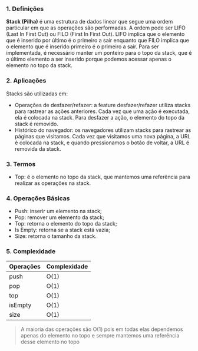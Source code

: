 ### 1. Definições

**Stack (Pilha)** é uma estrutura de dados linear que segue uma ordem particular em que as operações são performadas. A ordem pode ser LIFO (Last In First Out) ou FILO (First In First Out). LIFO implica que o elemento que é inserido por último é o primeiro a sair enquanto que FILO implica que o elemento que é inserido primeiro é o primeiro a sair.
Para ser implementada, é necessário manter um ponteiro para o topo da stack, que é o último elemento a ser inserido porque podemos acessar apenas o elemento no topo da stack.

### 2. Aplicações

Stacks são utilizadas em:
  * Operações de desfazer/refazer: a feature desfazer/refazer utiliza stacks para rastrear as ações anteriores. Cada vez que uma ação é executada, ela é colocada na stack. Para desfazer a ação, o elemento do topo da stack é removido.
  * Histórico do navegador: os navegadores utilizam stacks para rastrear as páginas que visitamos. Cada vez que visitamos uma nova página, a URL é colocada na stack, e quando pressionamos o botão de voltar, a URL é removida da stack.

### 3. Termos

* Top: é o elemento no topo da stack, que mantemos uma referência para realizar as operações na stack.

### 4. Operações Básicas

* Push: inserir um elemento na stack;
* Pop: remover um elemento da stack;
* Top: retorna o elemento do topo da stack;
* Is Empty: retorna se a stack está vazia;
* Size: retorna o tamanho da stack.

### 5. Complexidade

| Operações | Complexidade |
| ----------| -------------|
| push      | O(1)         |
| pop       | O(1)         |
| top       | O(1)         |
| isEmpty   | O(1)         |
| size      | O(1)         |

> A maioria das operações são O(1) pois em todas elas dependemos apenas do elemento no topo e sempre mantemos uma referência desse elemento no topo

